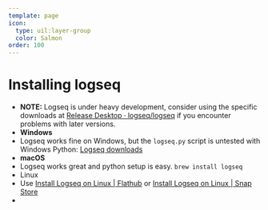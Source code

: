 ```yaml
---
template: page
icon:
  type: uil:layer-group
  color: Salmon
order: 100
---
```


# Installing logseq
- **NOTE:** Logseq is under heavy development, consider using the specific downloads at [Release Desktop · logseq/logseq](https://github.com/logseq/logseq/releases/tag/0.10.9) if you encounter problems with later versions.
- **Windows**
- Logseq works fine on Windows, but the `logseq.py` script is untested with Windows Python:
[Logseq downloads]( https://logseq.com/downloads )
- **macOS**
- Logseq works great and python setup is easy.
`brew install logseq`
- Linux
- Use [Install Logseq on Linux | Flathub]( https://flathub.org/apps/com.logseq.Logseq ) or [Install Logseq on Linux | Snap Store]( https://snapcraft.io/logseq )
-

<!-- UID: 2024-10-01-uid789 -->